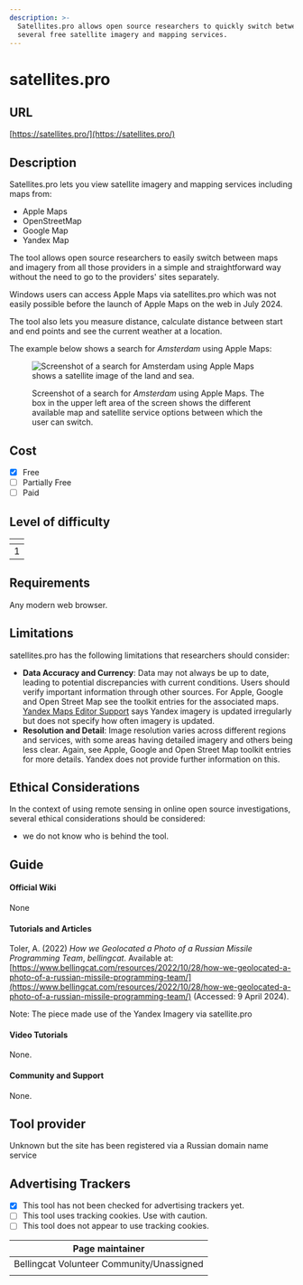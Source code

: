 ```yaml
---
description: >-
  Satellites.pro allows open source researchers to quickly switch between
  several free satellite imagery and mapping services.
---
```


# satellites.pro

## URL

[https://satellites.pro/](https://satellites.pro/)

## Description

Satellites.pro lets you view satellite imagery and mapping services including maps from:&#x20;

* Apple Maps
* OpenStreetMap
* Google Map
* Yandex Map

The tool allows open source researchers to easily switch between maps and imagery from all those providers in a simple and straightforward way without the need to go to the providers' sites separately.

Windows users can access Apple Maps via satellites.pro which was not easily possible before the launch of Apple Maps on the web in July 2024.

The tool also lets you measure distance, calculate distance between start and end points and see the current weather at a location.

The example below shows a search for _Amsterdam_ using Apple Maps:

<figure><img src=".gitbook/assets/Screenshot 2024-06-21 at 11.41.54 AM.png" alt="Screenshot of a search for Amsterdam using Apple Maps shows a satellite image of the land and sea."><figcaption><p>Screenshot of a search for <em>Amsterdam</em> using Apple Maps. The box in the upper left area of the screen shows the different available map and satellite service options between which the user can switch.</p></figcaption></figure>

## Cost

* [x] Free
* [ ] Partially Free
* [ ] Paid

## Level of difficulty

<table><thead><tr><th data-type="rating" data-max="5"></th></tr></thead><tbody><tr><td>1</td></tr></tbody></table>

## Requirements

Any modern web browser.

## Limitations

satellites.pro has the following limitations that researchers should consider:

* **Data Accuracy and Currency**: Data may not always be up to date, leading to potential discrepancies with current conditions. Users should verify important information through other sources. For Apple, Google and Open Street Map see the toolkit entries for the associated maps. [Yandex Maps Editor Support](https://yandex.com/support/mapeditor/sputnik.html) says Yandex imagery is updated irregularly but does not specify how often imagery is updated.
* **Resolution and Detail**: Image resolution varies across different regions and services, with some areas having detailed imagery and others being less clear. Again, see Apple, Google and Open Street Map toolkit entries for more details. Yandex does not provide further information on this.   &#x20;

## Ethical Considerations

In the context of using remote sensing in online open source investigations, several ethical considerations should be considered:

* we do not know who is behind the tool.

## Guide

#### Official Wiki

None

#### Tutorials and Articles

Toler, A. (2022) _How we Geolocated a Photo of a Russian Missile Programming Team_, _bellingcat_. Available at: [https://www.bellingcat.com/resources/2022/10/28/how-we-geolocated-a-photo-of-a-russian-missile-programming-team/](https://www.bellingcat.com/resources/2022/10/28/how-we-geolocated-a-photo-of-a-russian-missile-programming-team/) (Accessed: 9 April 2024).

Note: The piece made use of the Yandex Imagery via satellite.pro

#### Video Tutorials

None.

#### Community and Support

None.

## Tool provider

Unknown but the site has been registered via a Russian domain name service

## Advertising Trackers

* [x] This tool has not been checked for advertising trackers yet.
* [ ] This tool uses tracking cookies. Use with caution.
* [ ] This tool does not appear to use tracking cookies.

| Page maintainer                           |
| ----------------------------------------- |
| Bellingcat Volunteer Community/Unassigned |
|                                           |

